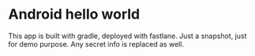 # Android hello world
This app is built with gradle, deployed with fastlane.
Just a snapshot, just for demo purpose.
Any secret info is replaced as well.
